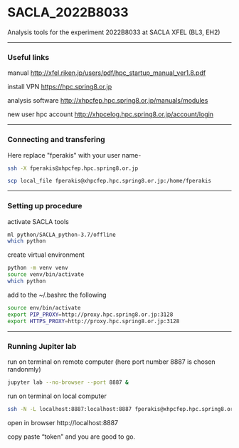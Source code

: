 # SACLA_2022B8033
Analysis tools for the experiment 2022B8033 at SACLA XFEL (BL3, EH2)

-----------------------------

### Useful links 

manual http://xfel.riken.jp/users/pdf/hpc_startup_manual_ver1.8.pdf

install VPN https://hpc.spring8.or.jp 

analysis software http://xhpcfep.hpc.spring8.or.jp/manuals/modules  

new user hpc account http://xhpcelog.hpc.spring8.or.jp/account/login 

-----------------------------

### Connecting and transfering 

Here replace "fperakis" with your user name-
```bash
ssh -X fperakis@xhpcfep.hpc.spring8.or.jp
```

```bash
scp local_file fperakis@xhpcfep.hpc.spring8.or.jp:/home/fperakis
```

-----------------------------
### Setting up procedure 

activate SACLA tools
```bash
ml python/SACLA_python-3.7/offline
which python
```

create virtual environment 
```bash
python -m venv venv
source venv/bin/activate
which python
```

add to the ~/.bashrc the following 
```bash
source env/bin/activate
export PIP_PROXY=http://proxy.hpc.spring8.or.jp:3128
export HTTPS_PROXY=http://proxy.hpc.spring8.or.jp:3128
```

-----------------------------
### Running Jupiter lab

run on terminal on remote computer (here port number 8887 is chosen randonmly)
```bash
jupyter lab --no-browser --port 8887 &
```

run on terminal on local computer 
```bash
ssh -N -L localhost:8887:localhost:8887 fperakis@xhpcfep.hpc.spring8.or.jp
```

open in browser
http://localhost:8887

copy paste “token” and you are good to go.
